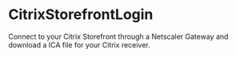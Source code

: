# CitrixStorefrontLogin
Connect to your Citrix Storefront through a Netscaler Gateway and download a ICA file for your Citrix receiver.
